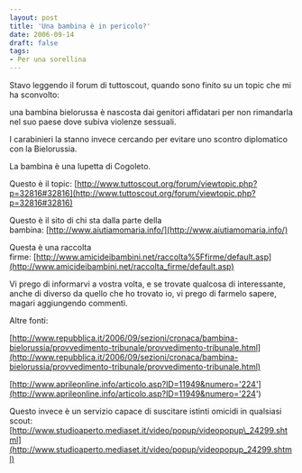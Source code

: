 ```yaml
---
layout: post
title: 'Una bambina è in pericolo?'
date: 2006-09-14
draft: false
tags: 
- Per una sorellina
---
```


  

Stavo leggendo il forum di tuttoscout, quando sono finito su un topic che mi ha sconvolto:

una bambina bielorussa è nascosta dai genitori affidatari per non rimandarla nel suo paese dove subiva violenze sessuali.

I carabinieri la stanno invece cercando per evitare uno scontro diplomatico con la Bielorussia.

La bambina è una lupetta di Cogoleto.

Questo è il topic: [http://www.tuttoscout.org/forum/viewtopic.php?p=32816#32816](http://www.tuttoscout.org/forum/viewtopic.php?p=32816#32816)

Questo è il sito di chi sta dalla parte della bambina: [http://www.aiutiamomaria.info/](http://www.aiutiamomaria.info/)

Questa è una raccolta firme: [http://www.amicideibambini.net/raccolta%5Ffirme/default.asp](http://www.amicideibambini.net/raccolta_firme/default.asp)

Vi prego di informarvi a vostra volta, e se trovate qualcosa di interessante, anche di diverso da quello che ho trovato io, vi prego di farmelo sapere, magari aggiungendo commenti.

Altre fonti:

[http://www.repubblica.it/2006/09/sezioni/cronaca/bambina-bielorussia/provvedimento-tribunale/provvedimento-tribunale.html](http://www.repubblica.it/2006/09/sezioni/cronaca/bambina-bielorussia/provvedimento-tribunale/provvedimento-tribunale.html)

[http://www.aprileonline.info/articolo.asp?ID=11949&numero='224'](http://www.aprileonline.info/articolo.asp?ID=11949&numero='224')

Questo invece è un servizio capace di suscitare istinti omicidi in qualsiasi scout:[http://www.studioaperto.mediaset.it/video/popup/videopopup\_24299.shtml](http://www.studioaperto.mediaset.it/video/popup/videopopup_24299.shtml)
